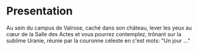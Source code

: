 # Presentation
Au sein du campus de Valrose, caché dans son château, lever les yeux au cœur de la Salle des Actes et vous pourrez contemplez, trônant sur la sublime Uranie, réunie par la couronne céleste en c'est mots: "Un jour ..." 
